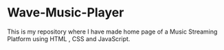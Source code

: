 # Wave-Music-Player
This is my repository where I have made home page of a Music Streaming Platform using HTML , CSS and JavaScript.
